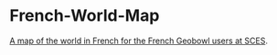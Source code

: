 # French-World-Map
[A map of the world in French for the French Geobowl users at SCES](https://dabrianc/github.io/french-world-map/carte_asie.html).
